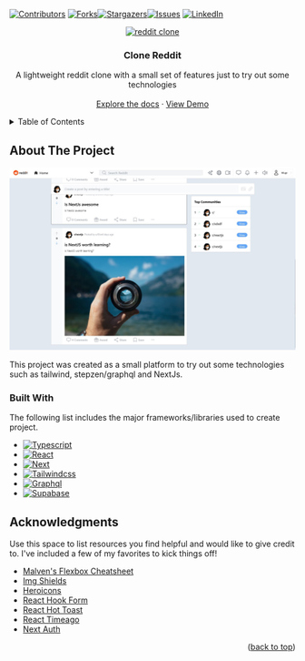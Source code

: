 <a name="readme-top"></a>

[![Contributors][contributors-shield]][contributors-url] [![Forks][forks-shield]][forks-url][![Stargazers][stars-shield]][stars-url][![Issues][issues-shield]][issues-url]
[![LinkedIn][linkedin-shield]][linkedin-url]

<div align="center">
  <a href="https://github.com/hlopes/clone-reddit">
    <img src="https://logos-world.net/wp-content/uploads/2020/10/Reddit-Logo.png" alt="reddit clone" width="150">
  </a>

  <h3 align="center">Clone Reddit</h3>

  <p align="center">
    A lightweight reddit clone with a small set of features just to try out some technologies
    <br />
    <br />
    <a href="https://github.com/hlopes/clone-reddit">Explore the docs</a>
    ·
    <a href="https://github.com/hlopes/clone-reddit/issues">View Demo</a>
  </p>
</div>

<!-- TABLE OF CONTENTS -->
<details>
  <summary>Table of Contents</summary>
  <ol>
    <li><a href="#about-the-project">About The Project</a></li>
    <li><a href="#built-with">Built With</a></li>
    <li><a href="#acknowledgments">Acknowledgments</a></li>
  </ol>
</details>

<!-- ABOUT THE PROJECT -->

## About The Project

![clone reddit](public/images/clone-reddit.jpg)

This project was created as a small platform to try out some technologies such as tailwind, stepzen/graphql and NextJs.

### Built With

The following list includes the major frameworks/libraries used to create project.

- [![Typescript][typescript]][typescript-url]
- [![React][react.js]][react-url]
- [![Next][next.js]][next-url]
- [![Tailwindcss][tailwindcss]][tailwindcss-url]
- [![Graphql][graphql]][graphql-url]
- [![Supabase][supabase]][supabase-url]

<!-- ACKNOWLEDGMENTS -->

## Acknowledgments

Use this space to list resources you find helpful and would like to give credit to. I've included a few of my favorites to kick things off!

- [Malven's Flexbox Cheatsheet](https://flexbox.malven.co/)
- [Img Shields](https://shields.io)
- [Heroicons](https://heroicons.com/)
- [React Hook Form](https://react-hook-form.com/)
- [React Hot Toast](https://react-hot-toast.com/)
- [React Timeago](https://github.com/nmn/react-timeago)
- [Next Auth](https://next-auth.js.org/)

<p align="right">(<a href="#readme-top">back to top</a>)</p>

<!-- MARKDOWN LINKS & IMAGES -->
<!-- https://www.markdownguide.org/basic-syntax/#reference-style-links -->

[contributors-shield]: https://img.shields.io/github/contributors/hlopes/clone-reddit.svg?style=for-the-badge
[contributors-url]: https://github.com/hlopes/clone-reddit/graphs/contributors
[forks-shield]: https://img.shields.io/github/forks/hlopes/clone-reddit.svg?style=for-the-badge
[forks-url]: https://github.com/hlopes/clone-reddit/network/members
[stars-shield]: https://img.shields.io/github/stars/hlopes/clone-reddit.svg?style=for-the-badge
[stars-url]: https://github.com/hlopes/clone-reddit/stargazers
[issues-shield]: https://img.shields.io/github/issues/hlopes/clone-reddit.svg?style=for-the-badge
[issues-url]: https://github.com/hlopes/clone-reddit/issues
[license-shield]: https://img.shields.io/github/license/hlopes/clone-reddit.svg?style=for-the-badge
[license-url]: https://github.com/hlopes/clone-reddit/blob/master/LICENSE.txt
[linkedin-shield]: https://img.shields.io/badge/-LinkedIn-black.svg?style=for-the-badge&logo=linkedin&colorB=555
[linkedin-url]: https://linkedin.com/in/hugorodrigueslopes
[product-screenshot]: images/screenshot.png
[next.js]: https://img.shields.io/badge/next.js-000000?style=for-the-badge&logo=nextdotjs&logoColor=white
[next-url]: https://nextjs.org/
[react.js]: https://img.shields.io/badge/React-20232A?style=for-the-badge&logo=react&logoColor=61DAFB
[react-url]: https://reactjs.org/
[tailwindcss]: https://img.shields.io/badge/supabase-black?style=for-the-badge&logo=tailwindcss
[tailwindcss-url]: https://tailwindcss.com/
[typescript]: https://img.shields.io/badge/typescript-black?style=for-the-badge&logo=typescript
[typescript-url]: https://www.typescriptlang.org/
[graphql]: https://img.shields.io/badge/graphql-black?style=for-the-badge&logo=graphql
[graphql-url]: https://graphql.org/
[supabase]: https://img.shields.io/badge/supabase-black?style=for-the-badge&logo=supabase
[supabase-url]: https://supabase.com/
